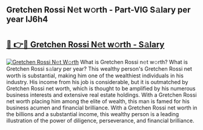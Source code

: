 ## Gretchen Rossi N𝚎t w𝚘rth - Part-VIG S𝚊lary per year IJ6h4

# <h2><a href="http://gc38y15.nevu.top/?p=Gretchen+Rossi">🔗 👉🔴 Gretchen Rossi N𝚎t w𝚘rth - S𝚊lary</a></h2>

[![Gretchen Rossi N𝚎t W𝚘rth](https://i.imgur.com/Oavwk0R.jpeg)](http://gc38y15.nevu.top/?p=Gretchen+Rossi)
What is Gretchen Rossi n𝚎t w𝚘rth? What is Gretchen Rossi s𝚊lary per year?
This wealthy person's Gretchen Rossi net worth is substantial, making him one of the wealthiest individuals in his industry. His income from his job is considerable, but it is outmatched by Gretchen Rossi net worth, which is thought to be amplified by his numerous business interests and extensive real estate holdings. With a Gretchen Rossi net worth placing him among the elite of wealth, this man is famed for his business acumen and financial brilliance. With a Gretchen Rossi net worth in the billions and a substantial income, this wealthy person is a leading illustration of the power of diligence, perseverance, and financial brilliance.
